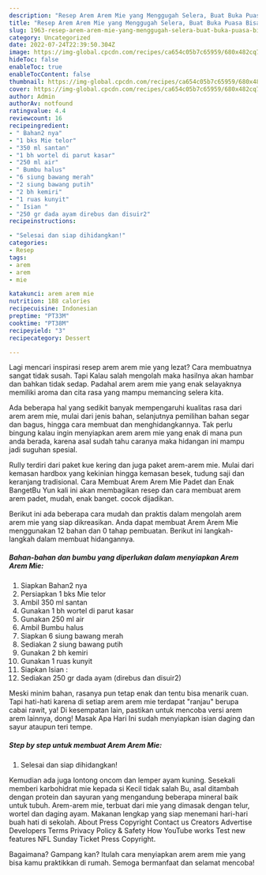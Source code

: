 ```yaml
---
description: "Resep Arem Arem Mie yang Menggugah Selera, Buat Buka Puasa Bisa Manjain Lidah"
title: "Resep Arem Arem Mie yang Menggugah Selera, Buat Buka Puasa Bisa Manjain Lidah"
slug: 1963-resep-arem-arem-mie-yang-menggugah-selera-buat-buka-puasa-bisa-manjain-lidah
category: Uncategorized
date: 2022-07-24T22:39:50.304Z
image: https://img-global.cpcdn.com/recipes/ca654c05b7c65959/680x482cq70/arem-arem-mie-foto-resep-utama.jpg
hideToc: false
enableToc: true
enableTocContent: false
thumbnail: https://img-global.cpcdn.com/recipes/ca654c05b7c65959/680x482cq70/arem-arem-mie-foto-resep-utama.jpg
cover: https://img-global.cpcdn.com/recipes/ca654c05b7c65959/680x482cq70/arem-arem-mie-foto-resep-utama.jpg
author: Admin
authorAv: notfound
ratingvalue: 4.4
reviewcount: 16
recipeingredient:
- " Bahan2 nya"
- "1 bks Mie telor"
- "350 ml santan"
- "1 bh wortel di parut kasar"
- "250 ml air"
- " Bumbu halus"
- "6 siung bawang merah"
- "2 siung bawang putih"
- "2 bh kemiri"
- "1 ruas kunyit"
- " Isian "
- "250 gr dada ayam direbus dan disuir2"
recipeinstructions:

- "Selesai dan siap dihidangkan!"
categories:
- Resep
tags:
- arem
- arem
- mie

katakunci: arem arem mie 
nutrition: 188 calories
recipecuisine: Indonesian
preptime: "PT33M"
cooktime: "PT38M"
recipeyield: "3"
recipecategory: Dessert

---
```



Lagi mencari inspirasi resep arem arem mie yang lezat? Cara membuatnya sangat tidak susah. Tapi Kalau salah mengolah maka hasilnya akan hambar dan bahkan tidak sedap. Padahal arem arem mie yang enak selayaknya memiliki aroma dan cita rasa yang mampu memancing selera kita.


Ada beberapa hal yang sedikit banyak mempengaruhi kualitas rasa dari arem arem mie, mulai dari jenis bahan, selanjutnya pemilihan bahan segar dan bagus, hingga cara membuat dan menghidangkannya. Tak perlu bingung kalau ingin menyiapkan arem arem mie yang enak di mana pun anda berada, karena asal sudah tahu caranya maka hidangan ini mampu jadi suguhan spesial.

Rully terdiri dari paket kue kering dan juga paket arem-arem mie. Mulai dari kemasan hardbox yang kekinian hingga kemasan besek, tudung saji dan keranjang tradisional. Cara Membuat Arem Arem Mie Padet dan Enak BangetBu Yun kali ini akan membagikan resep dan cara membuat arem arem padet, mudah, enak banget. cocok dijadikan.


Berikut ini ada beberapa cara mudah dan praktis dalam mengolah arem arem mie yang siap dikreasikan. Anda dapat membuat Arem Arem Mie menggunakan 12 bahan dan 0 tahap pembuatan. Berikut ini langkah-langkah dalam membuat hidangannya.

<!--inarticleads1-->

##### Bahan-bahan dan bumbu yang diperlukan dalam menyiapkan Arem Arem Mie:

1. Siapkan  Bahan2 nya
1. Persiapkan 1 bks Mie telor
1. Ambil 350 ml santan
1. Gunakan 1 bh wortel di parut kasar
1. Gunakan 250 ml air
1. Ambil  Bumbu halus
1. Siapkan 6 siung bawang merah
1. Sediakan 2 siung bawang putih
1. Gunakan 2 bh kemiri
1. Gunakan 1 ruas kunyit
1. Siapkan  Isian :
1. Sediakan 250 gr dada ayam (direbus dan disuir2)


Meski minim bahan, rasanya pun tetap enak dan tentu bisa menarik cuan. Tapi hati-hati karena di setiap arem arem mie terdapat &#34;ranjau&#34; berupa cabai rawit, ya! Di kesempatan lain, pastikan untuk mencoba versi arem arem lainnya, dong! Masak Apa Hari Ini sudah menyiapkan isian daging dan sayur ataupun teri tempe. 

<!--inarticleads2-->

##### Step by step untuk membuat Arem Arem Mie:


1. Selesai dan siap dihidangkan!

Kemudian ada juga lontong oncom dan lemper ayam kuning. Sesekali memberi karbohidrat mie kepada si Kecil tidak salah Bu, asal ditambah dengan protein dan sayuran yang mengandung beberapa mineral baik untuk tubuh. Arem-arem mie, terbuat dari mie yang dimasak dengan telur, wortel dan daging ayam. Makanan lengkap yang siap menemani hari-hari buah hati di sekolah. About Press Copyright Contact us Creators Advertise Developers Terms Privacy Policy &amp; Safety How YouTube works Test new features NFL Sunday Ticket Press Copyright. 

Bagaimana? Gampang kan? Itulah cara menyiapkan arem arem mie yang bisa kamu praktikkan di rumah. Semoga bermanfaat dan selamat mencoba!
